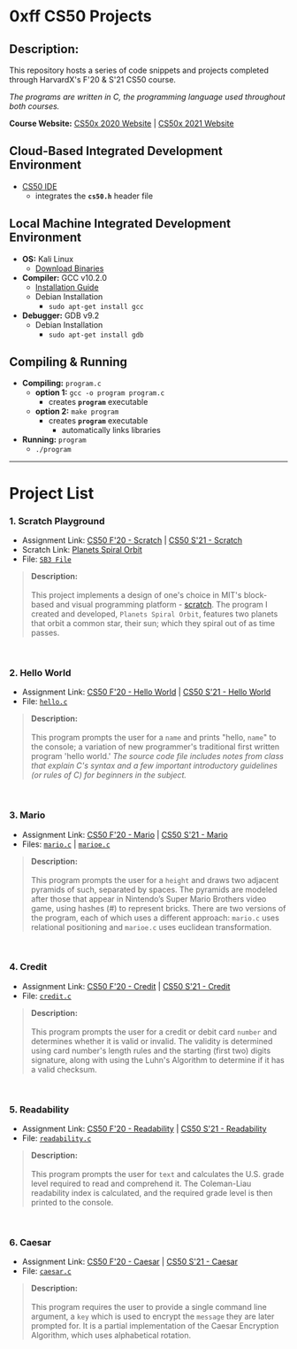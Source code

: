 # **0xff CS50 Projects**

## Description:
This repository hosts a series of code snippets and projects completed through HarvardX's F'20 & S'21 CS50 course.

*The programs are written in C, the programming language used throughout both courses.*

**Course Website:** [CS50x 2020 Website](https://cs50.harvard.edu/x/2020/) | [CS50x 2021 Website](https://cs50.harvard.edu/x/2021/)

## Cloud-Based Integrated Development Environment
* [CS50 IDE](https://ide.cs50.io/)
    * integrates the **`cs50.h`** header file
## Local Machine Integrated Development Environment
* **OS:** Kali Linux
    * [Download Binaries](https://cdimage.kali.org/)
* **Compiler:** GCC v10.2.0
    * [Installation Guide](https://gcc.gnu.org/install/)
    * Debian Installation
         * `sudo apt-get install gcc`
* **Debugger:** GDB v9.2
    * Debian Installation
         * `sudo apt-get install gdb`

## Compiling & Running
* **Compiling:** `program.c`
   * **option 1:** `gcc -o program program.c`
      * creates **`program`** executable <br/>
   * **option 2:** `make program`
      * creates **`program`** executable
         - automatically links libraries
* **Running:** `program`
   * `./program`
------------------------------------
# **Project List**
### **1. Scratch Playground**
* Assignment Link: [CS50 F'20 - Scratch](https://cs50.harvard.edu/x/2020/psets/0/scratch/) | [CS50 S'21 - Scratch](https://cs50.harvard.edu/x/2021/)
* Scratch Link: [Planets Spiral Orbit](https://scratch.mit.edu/projects/451801134)
* File: [`SB3 File`](Projects/1.%20Scratch%20Playground/Planets%20Spiral%20Orbit.sb3)
> **Description:** <br/> <br/>
> This project implements a design of one's choice in MIT's block-based and visual programming platform - [scratch](https://scratch.mit.edu). The program I created and developed, `Planets Spiral Orbit`, features two planets that orbit a common star, their sun; which they spiral out of as time passes.
<br/>

### **2. Hello World**
* Assignment Link: [CS50 F'20 - Hello World](https://cs50.harvard.edu/x/2020/psets/1/hello/) | [CS50 S'21 - Hello World](https://cs50.harvard.edu/x/2021/psets/1/hello/)
* File: [`hello.c`](Projects/2.%20Hello%20World/hello.c)
> **Description:** <br/> <br/>
> This program prompts the user for a `name` and prints "hello, `name`" to the console; a variation of new programmer's traditional first written program 'hello world.' *The source code file includes notes from class that explain C's syntax and a few important introductory guidelines (or rules of C) for beginners in the subject.*
<br/>

### **3. Mario**
* Assignment Link: [CS50 F'20 - Mario](https://cs50.harvard.edu/x/2020/psets/1/mario/more/) | [CS50 S'21 - Mario](https://cs50.harvard.edu/x/2021/psets/1/mario/more/)
* Files: [`mario.c`](Projects/3.%20Mario/mario.c) | [`marioe.c`](Projects/3.%20Mario/marioe.c)
> **Description:** <br/> <br/>
> This program prompts the user for a `height` and draws two adjacent pyramids of such, separated by spaces. The pyramids are modeled after those that appear in Nintendo’s Super Mario Brothers video game, using hashes (#) to represent bricks. There are two versions of the program, each of which uses a different approach: `mario.c` uses relational positioning and `marioe.c` uses euclidean transformation.
<br/>

### **4. Credit**
* Assignment Link: [CS50 F'20 - Credit](
https://cs50.harvard.edu/x/2020/psets/1/credit/) | [CS50 S'21 - Credit](https://cs50.harvard.edu/x/2021/psets/1/credit/)
* File: [`credit.c`](Projects/4.%20Credit/credit.c)
> **Description:** <br/> <br/>
> This program prompts the user for a credit or debit card `number` and determines whether it is valid or invalid. The validity is determined using card number's length rules and the starting (first two) digits signature, along with using the Luhn's Algorithm to determine if it has a valid checksum.
<br/>

### **5. Readability**
* Assignment Link: [CS50 F'20 - Readability](https://cs50.harvard.edu/x/2020/psets/2/readability/) | [CS50 S'21 - Readability](https://cs50.harvard.edu/x/2021/psets/2/readability/)
* File: [`readability.c`](Projects/5.%20Readability/readability.c)
> **Description:** <br/> <br/>
> This program prompts the user for `text` and calculates the U.S. grade level required to read and comprehend it. The Coleman-Liau readability index is calculated, and the required grade level is then printed to the console.
<br/>

### **6. Caesar**
* Assignment Link: [CS50 F'20 - Caesar](https://cs50.harvard.edu/x/2020/psets/2/caesar/) | [CS50 S'21 - Caesar](https://cs50.harvard.edu/x/2021/psets/2/caesar/)
* File: [`caesar.c`](Projects/6.%20Caesar/caesar.c)
> **Description:** <br/> <br/>
> This program requires the user to provide a single command line argument, a `key` which is used to encrypt the `message` they are later prompted for. It is a partial implementation of the Caesar Encryption Algorithm, which uses alphabetical rotation.
<br/>

<!--

### **X. Template**
* Assignment Link: [CS50 F'20 - Name](https://linkfa20) | [CS50 S'21 - Name](https://linksp21)
* File: [`name.c`](Projects/X.%20Template/name.c)
> **Description:** <br/> <br/>
> `DETAILS IN PROGRESS`
<br/>

-->
